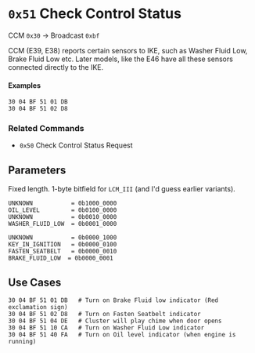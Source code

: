 # `0x51` Check Control Status

CCM `0x30` → Broadcast `0xbf`

CCM (E39, E38) reports certain sensors to IKE, such as Washer Fluid Low, Brake Fluid Low etc. Later models, like the E46 have all these sensors connected directly to the IKE.

#### Examples

    30 04 BF 51 01 DB
	30 04 BF 51 02 D8

### Related Commands

- `0x50` Check Control Status Request

## Parameters

Fixed length. 1-byte bitfield for `LCM_III` (and I'd guess earlier variants).
  
    UNKNOWN           = 0b1000_0000
    OIL_LEVEL         = 0b0100_0000
    UNKNOWN           = 0b0010_0000
    WASHER_FLUID_LOW  = 0b0001_0000
    
    UNKNOWN           = 0b0000_1000
    KEY_IN_IGNITION   = 0b0000_0100
    FASTEN_SEATBELT   = 0b0000_0010
    BRAKE_FLUID_LOW	 = 0b0000_0001
	
## Use Cases

	30 04 BF 51 01 DB   # Turn on Brake Fluid low indicator (Red exclamation sign)
	30 04 BF 51 02 D8   # Turn on Fasten Seatbelt indicator
	30 04 BF 51 04 DE   # Cluster will play chime when door opens
	30 04 BF 51 10 CA   # Turn on Washer Fluid Low indicator
	30 04 BF 51 40 FA   # Turn on Oil level indicator (when engine is running)
